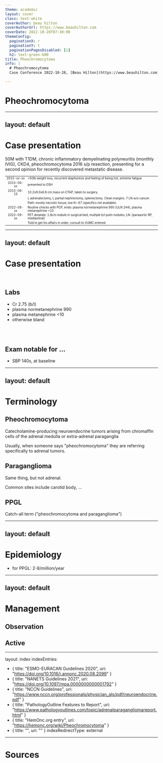 ```yaml
---
theme: academic
layout: cover
class: text-white
coverAuthor: beau hilton 
coverAuthorUrl: https://www.beauhilton.com
coverDate: 2022-10-28T07:30:00
themeConfig:
  paginationX: r
  paginationY: t
  paginationPagesDisabled: [1]
  h2: text-green-600
title: Pheochromocytoma
info: |
  # Pheochromocytoma
  Case Conference 2022-10-28, [Beau Hilton](https://www.beauhilton.com)

---
```


# Pheochromocytoma

---
layout: default
---


# Case presentation

50M with T1DM, chronic inflammatory demyelinating polyneuritis (monthly IVIG), CKD4, pheochromocytoma 2016 s/p resection, presenting for a second opinion for recently discovered metastatic disease.

<style>
table {
  font-size: 0.7em;
}
</style>

|            |                                                                                                         |
|:----------:|---------------------------------------------------------------------------------------------------------|
| 2015-xx-xx | ~50lb weight loss, recurrent diaphoresis and feeling of being hot, extreme fatigue                      |
| 2015-06-xx | presented to OSH                                                                                        |
| 2015-06-15 | 10.2x9.0x6.8 cm mass on CTAP, taken to surgery.                                                         |
|            | L adrenalectomy, L partial nephrectomy, splenectomy. Clean margins. 7 LN w/o cancer.                    |
|            | Path: mostly necrotic tissue, low Ki-67 (specifics not available).                                      |
| 2022-08-xx | Routine checks with PCP, endo: plasma normetanephrine 990 (ULN 244), plasma metanephrine <10            |
| 2022-09-xx | PET dotatate: 1.8cm nodule in surgical bed, multiple b/l pulm nodules, LN: [paraaortic RP, mediastinal] |
|            | Told to get his affairs in order, consult to VUMC entered                                               |


---
layout: default
---


# Case presentation

<br>

## Labs

- Cr 2.75 (b/l)
- plasma normetanephrine 990
- plasma metanephrine <10
- otherwise bland

<br><br>

## Exam notable for ...


- SBP 140s, at baseline

---
layout: default
---

# Terminology


## Pheochromocytoma

Catecholamine-producing neuroendocrine tumors arising from chromaffin cells of the adrenal medulla or extra-adrenal paraganglia

Usually, when someone says "pheochromocytoma" they are referring specifically to adrenal tumors.

## Paraganglioma

Same thing, but not adrenal.

Common sites include carotid body, ...

## PPGL

Catch-all term ("pheochromocytoma and paraganglioma")

---
layout: default
---

# Epidemiology

- for PPGL: 2-8/million/year


---
layout: default
---

# Management

## Observation

## Active




---
layout: index
indexEntries:
  - { title: "ESMO-EURACAN Guidelines 2020", uri: "https://doi.org/10.1016/j.annonc.2020.08.2099" }
  - { title: "NANETS Guidelines 2021", uri: "https://doi.org/10.1097/mpa.0000000000001792" }
  - { title: "NCCN Guidelines", uri: "https://www.nccn.org/professionals/physician_gls/pdf/neuroendocrine.pdf" }
  - { title: "PathologyOutline Features to Report", uri: "https://www.pathologyoutlines.com/topic/adrenalparagangliomareport.html" }
  - { title: "HemOnc.org entry", uri: "https://hemonc.org/wiki/Pheochromocytoma" }
  - { title: "", uri: "" }
indexRedirectType: external
---

# Sources

